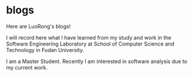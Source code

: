 # blogs

Here are LuoRong's blogs!

I will record here what I have learned from my study and work in the Software Engineering Laboratory at School of Computer Science and Technology in Fudan University. 

I am a Master Student. Recently I am interested in software analysis due to my current work.


